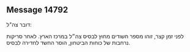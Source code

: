 ## Message 14792

דובר צה"ל:

לפני זמן קצר, זוהו מספר חשודים מחוץ לבסיס צה״ל במרכז הארץ. 
לאחר סריקות נרחבות של כוחות הביטחון, הוסר החשד לחדירה לבסיס.

